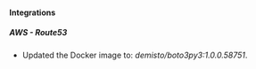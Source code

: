 #### Integrations
##### AWS - Route53
- Updated the Docker image to: *demisto/boto3py3:1.0.0.58751*.
